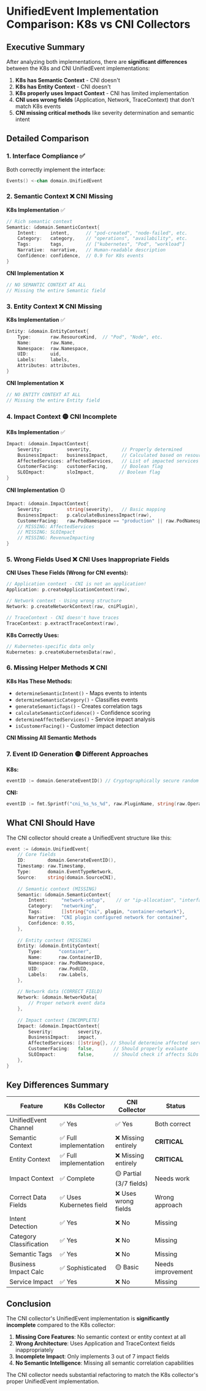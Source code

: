 # UnifiedEvent Implementation Comparison: K8s vs CNI Collectors

## Executive Summary

After analyzing both implementations, there are **significant differences** between the K8s and CNI UnifiedEvent implementations:

1. **K8s has Semantic Context** - CNI doesn't
2. **K8s has Entity Context** - CNI doesn't  
3. **K8s properly uses Impact Context** - CNI has limited implementation
4. **CNI uses wrong fields** (Application, Network, TraceContext) that don't match K8s events
5. **CNI missing critical methods** like severity determination and semantic intent

## Detailed Comparison

### 1. Interface Compliance ✅
Both correctly implement the interface:
```go
Events() <-chan domain.UnifiedEvent
```

### 2. Semantic Context ❌ CNI Missing

**K8s Implementation** ✅
```go
// Rich semantic context
Semantic: &domain.SemanticContext{
    Intent:     intent,      // "pod-created", "node-failed", etc.
    Category:   category,    // "operations", "availability", etc.
    Tags:       tags,        // ["kubernetes", "Pod", "workload"]
    Narrative:  narrative,   // Human-readable description
    Confidence: confidence,  // 0.9 for K8s events
}
```

**CNI Implementation** ❌
```go
// NO SEMANTIC CONTEXT AT ALL
// Missing the entire Semantic field
```

### 3. Entity Context ❌ CNI Missing

**K8s Implementation** ✅
```go
Entity: &domain.EntityContext{
    Type:       raw.ResourceKind,  // "Pod", "Node", etc.
    Name:       raw.Name,
    Namespace:  raw.Namespace,
    UID:        uid,
    Labels:     labels,
    Attributes: attributes,
}
```

**CNI Implementation** ❌
```go
// NO ENTITY CONTEXT AT ALL
// Missing the entire Entity field
```

### 4. Impact Context 🟡 CNI Incomplete

**K8s Implementation** ✅
```go
Impact: &domain.ImpactContext{
    Severity:         severity,           // Properly determined
    BusinessImpact:   businessImpact,     // Calculated based on resource
    AffectedServices: affectedServices,   // List of impacted services
    CustomerFacing:   customerFacing,     // Boolean flag
    SLOImpact:        sloImpact,         // Boolean flag
}
```

**CNI Implementation** 🟡
```go
Impact: &domain.ImpactContext{
    Severity:         string(severity),   // Basic mapping
    BusinessImpact:   p.calculateBusinessImpact(raw),
    CustomerFacing:   raw.PodNamespace == "production" || raw.PodNamespace == "default",
    // MISSING: AffectedServices
    // MISSING: SLOImpact
    // MISSING: RevenueImpacting
}
```

### 5. Wrong Fields Used ❌ CNI Uses Inappropriate Fields

**CNI Uses These Fields (Wrong for CNI events):**
```go
// Application context - CNI is not an application!
Application: p.createApplicationContext(raw),

// Network context - Using wrong structure
Network: p.createNetworkContext(raw, cniPlugin),

// TraceContext - CNI doesn't have traces
TraceContext: p.extractTraceContext(raw),
```

**K8s Correctly Uses:**
```go
// Kubernetes-specific data only
Kubernetes: p.createKubernetesData(raw),
```

### 6. Missing Helper Methods ❌ CNI

**K8s Has These Methods:**
- `determineSemanticIntent()` - Maps events to intents
- `determineSemanticCategory()` - Classifies events
- `generateSemanticTags()` - Creates correlation tags
- `calculateSemanticConfidence()` - Confidence scoring
- `determineAffectedServices()` - Service impact analysis
- `isCustomerFacing()` - Customer impact detection

**CNI Missing All Semantic Methods**

### 7. Event ID Generation 🟡 Different Approaches

**K8s:**
```go
eventID := domain.GenerateEventID() // Cryptographically secure random
```

**CNI:**
```go
eventID := fmt.Sprintf("cni_%s_%s_%d", raw.PluginName, string(raw.Operation), raw.Timestamp.UnixNano())
```

## What CNI Should Have

The CNI collector should create a UnifiedEvent structure like this:

```go
event := &domain.UnifiedEvent{
    // Core fields
    ID:        domain.GenerateEventID(),
    Timestamp: raw.Timestamp,
    Type:      domain.EventTypeNetwork,
    Source:    string(domain.SourceCNI),
    
    // Semantic context (MISSING)
    Semantic: &domain.SemanticContext{
        Intent:     "network-setup",    // or "ip-allocation", "interface-creation"
        Category:   "networking",
        Tags:       []string{"cni", plugin, "container-network"},
        Narrative:  "CNI plugin configured network for container",
        Confidence: 0.95,
    },
    
    // Entity context (MISSING)
    Entity: &domain.EntityContext{
        Type:      "container",
        Name:      raw.ContainerID,
        Namespace: raw.PodNamespace,
        UID:       raw.PodUID,
        Labels:    raw.Labels,
    },
    
    // Network data (CORRECT FIELD)
    Network: &domain.NetworkData{
        // Proper network event data
    },
    
    // Impact context (INCOMPLETE)
    Impact: &domain.ImpactContext{
        Severity:         severity,
        BusinessImpact:   impact,
        AffectedServices: []string{}, // Should determine affected services
        CustomerFacing:   false,       // Should properly evaluate
        SLOImpact:        false,       // Should check if affects SLOs
    },
}
```

## Key Differences Summary

| Feature | K8s Collector | CNI Collector | Status |
|---------|--------------|---------------|---------|
| UnifiedEvent Channel | ✅ Yes | ✅ Yes | Both correct |
| Semantic Context | ✅ Full implementation | ❌ Missing entirely | **CRITICAL** |
| Entity Context | ✅ Full implementation | ❌ Missing entirely | **CRITICAL** |
| Impact Context | ✅ Complete | 🟡 Partial (3/7 fields) | Needs work |
| Correct Data Fields | ✅ Uses Kubernetes field | ❌ Uses wrong fields | Wrong approach |
| Intent Detection | ✅ Yes | ❌ No | Missing |
| Category Classification | ✅ Yes | ❌ No | Missing |
| Semantic Tags | ✅ Yes | ❌ No | Missing |
| Business Impact Calc | ✅ Sophisticated | 🟡 Basic | Needs improvement |
| Service Impact | ✅ Yes | ❌ No | Missing |

## Conclusion

The CNI collector's UnifiedEvent implementation is **significantly incomplete** compared to the K8s collector:

1. **Missing Core Features**: No semantic context or entity context at all
2. **Wrong Architecture**: Uses Application and TraceContext fields inappropriately
3. **Incomplete Impact**: Only implements 3 out of 7 impact fields
4. **No Semantic Intelligence**: Missing all semantic correlation capabilities

The CNI collector needs substantial refactoring to match the K8s collector's proper UnifiedEvent implementation.